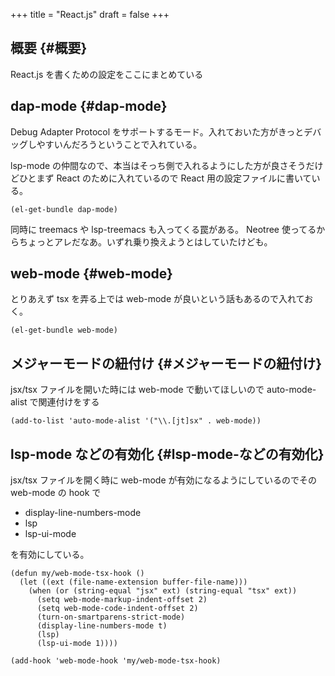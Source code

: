 +++
title = "React.js"
draft = false
+++

## 概要 {#概要}

React.js を書くための設定をここにまとめている


## dap-mode {#dap-mode}

Debug Adapter Protocol をサポートするモード。入れておいた方がきっとデバッグしやすいんだろうということで入れている。

lsp-mode の仲間なので、本当はそっち側で入れるようにした方が良さそうだけどひとまず React のために入れているので React 用の設定ファイルに書いている。

```emacs-lisp
(el-get-bundle dap-mode)
```

同時に treemacs や lsp-treemacs も入ってくる罠がある。
Neotree 使ってるからちょっとアレだなあ。いずれ乗り換えようとはしていたけども。


## web-mode {#web-mode}

とりあえず tsx を弄る上では web-mode が良いという話もあるので入れておく。

```emacs-lisp
(el-get-bundle web-mode)
```


## メジャーモードの紐付け {#メジャーモードの紐付け}

jsx/tsx ファイルを開いた時には web-mode で動いてほしいので
auto-mode-alist で関連付けをする

```emacs-lisp
(add-to-list 'auto-mode-alist '("\\.[jt]sx" . web-mode))
```


## lsp-mode などの有効化 {#lsp-mode-などの有効化}

jsx/tsx ファイルを開く時に web-mode が有効になるようにしているのでその web-mode の hook で

-   display-line-numbers-mode
-   lsp
-   lsp-ui-mode

を有効にしている。

```emacs-lisp
(defun my/web-mode-tsx-hook ()
  (let ((ext (file-name-extension buffer-file-name)))
    (when (or (string-equal "jsx" ext) (string-equal "tsx" ext))
      (setq web-mode-markup-indent-offset 2)
      (setq web-mode-code-indent-offset 2)
      (turn-on-smartparens-strict-mode)
      (display-line-numbers-mode t)
      (lsp)
      (lsp-ui-mode 1))))

(add-hook 'web-mode-hook 'my/web-mode-tsx-hook)
```

